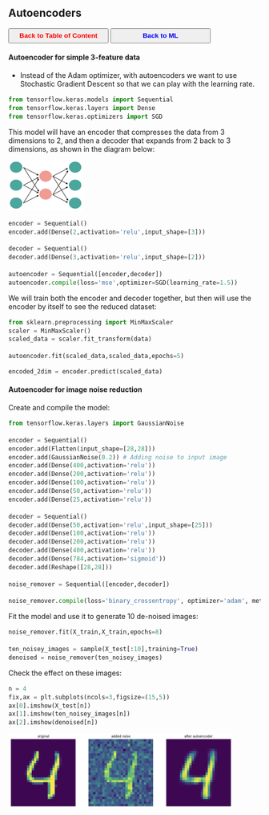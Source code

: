 ## Autoencoders

<a><button name="button" style = "color:red;width:200px;height:30px;cursor:pointer" onclick="window.location.href='https://reynier0611.github.io';">**Back to Table of Content**</button></a> <a><button name="button" style = "color:blue;width:200px;height:30px;cursor:pointer" onclick="window.location.href='https://reynier0611.github.io/ml/ml.html';">**Back to ML**</button></a>

#### Autoencoder for simple 3-feature data

- Instead of the Adam optimizer, with autoencoders we want to use Stochastic Gradient Descent so that we can play with the learning rate.

```python
from tensorflow.keras.models import Sequential
from tensorflow.keras.layers import Dense
from tensorflow.keras.optimizers import SGD
```

This model will have an encoder that compresses the data from 3 dimensions to 2, and then a decoder that expands from 2 back to 3 dimensions, as shown in the diagram below:

<img src="img/autoencoder.jpg" width="150" height="100" style="float: center;" />

```python
encoder = Sequential()
encoder.add(Dense(2,activation='relu',input_shape=[3]))

decoder = Sequential()
decoder.add(Dense(3,activation='relu',input_shape=[2]))

autoencoder = Sequential([encoder,decoder])
autoencoder.compile(loss='mse',optimizer=SGD(learning_rate=1.5))
```

We will train both the encoder and decoder together, but then will use the encoder by itself to see the reduced dataset:

```python
from sklearn.preprocessing import MinMaxScaler
scaler = MinMaxScaler()
scaled_data = scaler.fit_transform(data)

autoencoder.fit(scaled_data,scaled_data,epochs=5)
```

```python
encoded_2dim = encoder.predict(scaled_data)
```

#### Autoencoder for image noise reduction

Create and compile the model:

```python
from tensorflow.keras.layers import GaussianNoise

encoder = Sequential()
encoder.add(Flatten(input_shape=[28,28]))
encoder.add(GaussianNoise(0.2)) # Adding noise to input image
encoder.add(Dense(400,activation='relu'))
encoder.add(Dense(200,activation='relu'))
encoder.add(Dense(100,activation='relu'))
encoder.add(Dense(50,activation='relu'))
encoder.add(Dense(25,activation='relu'))

decoder = Sequential()
decoder.add(Dense(50,activation='relu',input_shape=[25]))
decoder.add(Dense(100,activation='relu'))
decoder.add(Dense(200,activation='relu'))
decoder.add(Dense(400,activation='relu'))
decoder.add(Dense(784,activation='sigmoid'))
decoder.add(Reshape([28,28]))

noise_remover = Sequential([encoder,decoder])

noise_remover.compile(loss='binary_crossentropy', optimizer='adam', metrics=['accuracy'])
```

Fit the model and use it to generate 10 de-noised images:

```python
noise_remover.fit(X_train,X_train,epochs=8)

ten_noisey_images = sample(X_test[:10],training=True)
denoised = noise_remover(ten_noisey_images)
```

Check the effect on these images:

```python
n = 4
fix,ax = plt.subplots(ncols=3,figsize=(15,5))
ax[0].imshow(X_test[n])
ax[1].imshow(ten_noisey_images[n])
ax[2].imshow(denoised[n])
```

<img src="img/autoencoder2.jpg" width="450" height="150" style="float: center;" />